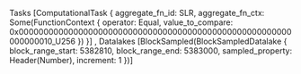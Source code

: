 Tasks [ComputationalTask { aggregate_fn_id: SLR, aggregate_fn_ctx: Some(FunctionContext { operator: Equal, value_to_compare: 0x0000000000000000000000000000000000000000000000000000000000000010_U256 }) }]
, Datalakes [BlockSampled(BlockSampledDatalake { block_range_start: 5382810, block_range_end: 5383000, sampled_property: Header(Number), increment: 1 })] 